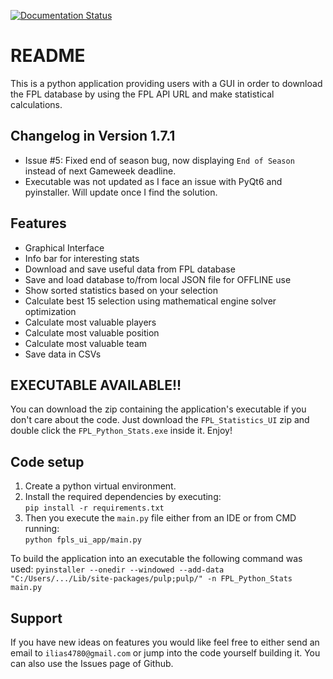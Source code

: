 [![Documentation Status](https://readthedocs.org/projects/fpl-statistics-ui-app/badge/?version=latest)](https://fpl-statistics-ui-app.readthedocs.io/en/latest/?badge=latest)

README
=======

This is a python application providing users with a GUI in order to download 
the FPL database by using the FPL API URL and make statistical calculations.

Changelog in Version 1.7.1
---------------------------
- Issue #5: Fixed end of season bug, now displaying `End of Season` instead of next Gameweek deadline.
- Executable was not updated as I face an issue with PyQt6 and pyinstaller. Will update once I find the solution.


Features
-------------
- Graphical Interface
- Info bar for interesting stats
- Download and save useful data from FPL database
- Save and load database to/from local JSON file for OFFLINE use
- Show sorted statistics based on your selection
- Calculate best 15 selection using mathematical engine solver optimization
- Calculate most valuable players
- Calculate most valuable position
- Calculate most valuable team
- Save data in CSVs

EXECUTABLE AVAILABLE!!
------------------------
You can download the zip containing the application's executable
if you don't care about the code. Just download the `FPL_Statistics_UI` zip
and double click the `FPL_Python_Stats.exe` inside it. Enjoy! 

Code setup
-------------
1. Create a python virtual environment.
2. Install the required dependencies by executing:  
    `pip install -r requirements.txt`    
3. Then you execute the `main.py` file either from an IDE or from CMD running:  
    `python fpls_ui_app/main.py`

To build the application into an executable the following command was used: 
    `pyinstaller --onedir --windowed --add-data "C:/Users/.../Lib/site-packages/pulp;pulp/" -n FPL_Python_Stats main.py`


Support
-------------
If you have new ideas on features you would like feel free to either send an email to 
`ilias4780@gmail.com` or jump into the code yourself building it. You can also use the Issues
page of Github.
